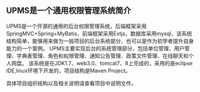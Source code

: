 <h2>UPMS是一个通用权限管理系统简介</h2>

UPMS是一个开源的通用的后台权限管理系统，后端框架采用SpringMVC+Spring+MyBatis，前端框架采用Extjs，数据库采用mysql，该系统结构简单，能够用来做为一般项目的后台系统部分，也可以是作为初学者提升自身能力的一个案例。
UPMS主要实现后台的系统管理部分，包括单位管理、用户管理、字典表管理、角色和权限管理、通知公告管理、政策文件管理、在线聊天和个人网盘。
该系统是在JDK1.7、web3.0、tomcat7、8上完成的，采用的是eclipse IDE,linux环境下开发的，项目结构是Maven Project。

具体项目组织结构以及相关说明请查看项目中说明文件。


